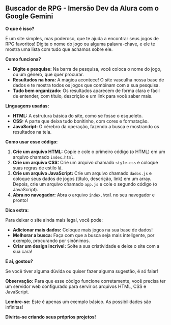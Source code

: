 ## **Buscador de RPG - Imersão Dev da Alura com o Google Gemini**

**O que é isso?**

É um site simples, mas poderoso, que te ajuda a encontrar seus jogos de RPG favoritos! Digita o nome do jogo ou alguma palavra-chave, e ele te mostra uma lista com tudo que achamos sobre ele. 

**Como funciona?**

* **Digite e pesquise:** Na barra de pesquisa, você coloca o nome do jogo, ou um gênero, que quer procurar.
* **Resultados na hora:** A mágica acontece! O site vasculha nossa base de dados e te mostra todos os jogos que combinam com a sua pesquisa.
* **Tudo bem organizado:** Os resultados aparecem de forma clara e fácil de entender, com título, descrição e um link para você saber mais.

**Linguagens usadas:**

* **HTML:** A estrutura básica do site, como se fosse o esqueleto.
* **CSS:** A parte que deixa tudo bonitinho, com cores e formatação.
* **JavaScript:** O cérebro da operação, fazendo a busca e mostrando os resultados na tela.

**Como usar esse código:**

1. **Crie um arquivo HTML:** Copie e cole o primeiro código (o HTML) em um arquivo chamado `index.html`.
2. **Crie um arquivo CSS:** Crie um arquivo chamado `style.css` e coloque suas regras de estilo lá.
3. **Crie um arquivo JavaScript:** Crie um arquivo chamado `dados.js` e coloque seus dados de jogos (título, descrição, link) em um array. Depois, crie um arquivo chamado `app.js` e cole o segundo código (o JavaScript).
4. **Abra no navegador:** Abra o arquivo `index.html` no seu navegador e pronto!

**Dica extra:**

Para deixar o site ainda mais legal, você pode:

* **Adicionar mais dados:** Coloque mais jogos na sua base de dados!
* **Melhorar a busca:** Faça com que a busca seja mais inteligente, por exemplo, procurando por sinônimos.
* **Criar um design incrível:** Solte a sua criatividade e deixe o site com a sua cara!

**E aí, gostou?**

Se você tiver alguma dúvida ou quiser fazer alguma sugestão, é só falar! 

**Observação:** Para que esse código funcione corretamente, você precisa ter um servidor web configurado para servir os arquivos HTML, CSS e JavaScript. 

**Lembre-se:** Este é apenas um exemplo básico. As possibilidades são infinitas! 

**Divirta-se criando seus próprios projetos!**
